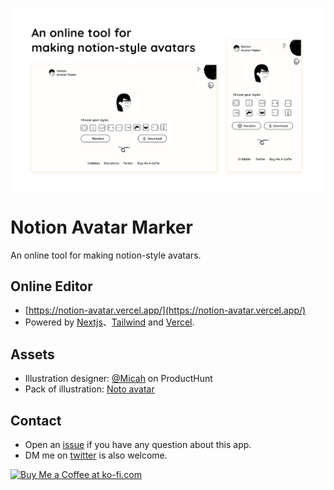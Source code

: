 

![cover](./public/social.png)


# Notion Avatar Marker

An online tool for making notion-style avatars.


## Online Editor

- [https://notion-avatar.vercel.app/](https://notion-avatar.vercel.app/)
- Powered by [Nextjs](https://nextjs.org/)、[Tailwind](https://tailwindcss.com/) and [Vercel](https://vercel.com).

## Assets

- Illustration designer: [@Micah](https://www.producthunt.com/@felix12777) on ProductHunt
- Pack of illustration: [Noto avatar](https://abstractlab.gumroad.com/l/noto-avatar)

## Contact

- Open an [issue](https://github.com/Mayandev/notion-avatar/issues) if you have any question about this app.
- DM me on [twitter](https://twitter.com/phillzou) is also welcome.

<a href='https://ko-fi.com/S6S16CGTC' target='_blank'><img height='36' style='border:0px;height:36px;' src='https://cdn.ko-fi.com/cdn/kofi5.png?v=3' border='0' alt='Buy Me a Coffee at ko-fi.com' /></a>


